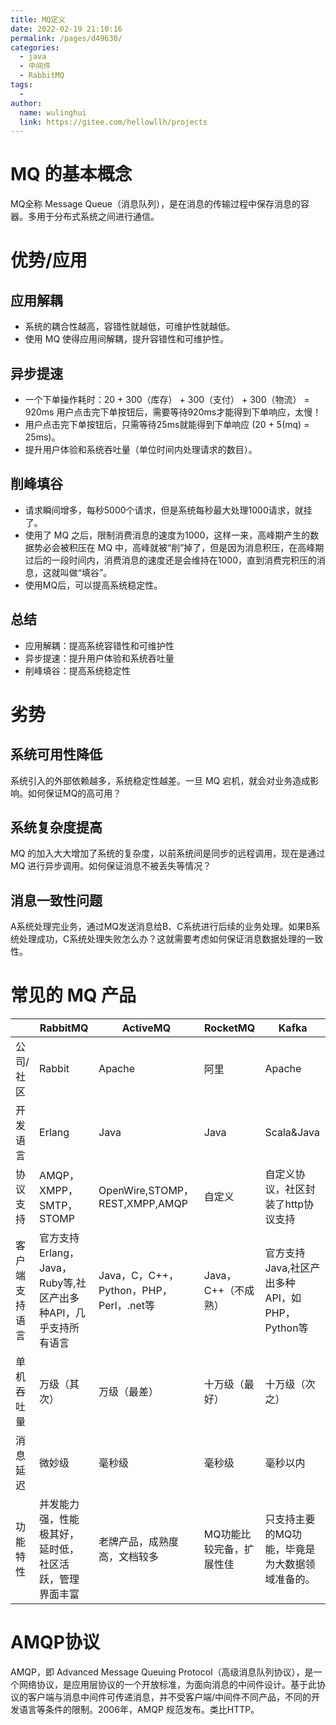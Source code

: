```yaml
---
title: MQ定义
date: 2022-02-19 21:10:16
permalink: /pages/d49630/
categories:
  - java
  - 中间件
  - RabbitMQ
tags:
  - 
author: 
  name: wulinghui
  link: https://gitee.com/hellowllh/projects
---
```



# MQ 的基本概念

MQ全称 Message Queue（消息队列），是在消息的传输过程中保存消息的容器。多用于分布式系统之间进行通信。



# 优势/应用

## 应用解耦

- 系统的耦合性越高，容错性就越低，可维护性就越低。
- 使用 MQ 使得应用间解耦，提升容错性和可维护性。 

## 异步提速

- 一个下单操作耗时：20 + 300（库存） + 300（支付） + 300（物流） = 920ms 用户点击完下单按钮后，需要等待920ms才能得到下单响应，太慢！
- 用户点击完下单按钮后，只需等待25ms就能得到下单响应 (20 + 5(mq) = 25ms)。
- 提升用户体验和系统吞吐量（单位时间内处理请求的数目）。

## 削峰填谷

- 请求瞬间增多，每秒5000个请求，但是系统每秒最大处理1000请求，就挂了。
- 使用了 MQ 之后，限制消费消息的速度为1000，这样一来，高峰期产生的数据势必会被积压在 MQ 中，高峰就被“削”掉了，但是因为消息积压，在高峰期过后的一段时间内，消费消息的速度还是会维持在1000，直到消费完积压的消息，这就叫做“填谷”。
- 使用MQ后，可以提高系统稳定性。

## 总结

- 应用解耦：提高系统容错性和可维护性
- 异步提速：提升用户体验和系统吞吐量
- 削峰填谷：提高系统稳定性

# 劣势

## 系统可用性降低 

系统引入的外部依赖越多，系统稳定性越差。一旦 MQ 宕机，就会对业务造成影响。如何保证MQ的高可用？

## 系统复杂度提高

MQ 的加入大大增加了系统的复杂度，以前系统间是同步的远程调用，现在是通过 MQ 进行异步调用。如何保证消息不被丢失等情况？

## 消息一致性问题

A系统处理完业务，通过MQ发送消息给B、C系统进行后续的业务处理。如果B系统处理成功，C系统处理失败怎么办？这就需要考虑如何保证消息数据处理的一致性。

# 常见的 MQ 产品

|                | **RabbitMQ**                                                 | **ActiveMQ**                            | **RocketMQ**             | **Kafka**                                      |
| -------------- | ------------------------------------------------------------ | --------------------------------------- | ------------------------ | ---------------------------------------------- |
| 公司/社区      | Rabbit                                                       | Apache                                  | 阿里                     | Apache                                         |
| 开发语言       | Erlang                                                       | Java                                    | Java                     | Scala&Java                                     |
| 协议支持       | AMQP，XMPP，SMTP，STOMP                                      | OpenWire,STOMP，REST,XMPP,AMQP          | 自定义                   | 自定义协议，社区封装了http协议支持             |
| 客户端支持语言 | 官方支持Erlang，Java，Ruby等,社区产出多种API，几乎支持所有语言 | Java，C，C++，Python，PHP，Perl，.net等 | Java，C++（不成熟）      | 官方支持Java,社区产出多种API，如PHP，Python等  |
| 单机吞吐量     | 万级（其次）                                                 | 万级（最差）                            | 十万级（最好）           | 十万级（次之）                                 |
| 消息延迟       | 微妙级                                                       | 毫秒级                                  | 毫秒级                   | 毫秒以内                                       |
| 功能特性       | 并发能力强，性能极其好，延时低，社区活跃，管理界面丰富       | 老牌产品，成熟度高，文档较多            | MQ功能比较完备，扩展性佳 | 只支持主要的MQ功能，毕竟是为大数据领域准备的。 |



# AMQP协议

AMQP，即 Advanced Message Queuing Protocol（高级消息队列协议），是一个网络协议，是应用层协议的一个开放标准，为面向消息的中间件设计。基于此协议的客户端与消息中间件可传递消息，并不受客户端/中间件不同产品，不同的开发语言等条件的限制。2006年，AMQP 规范发布。类比HTTP。

